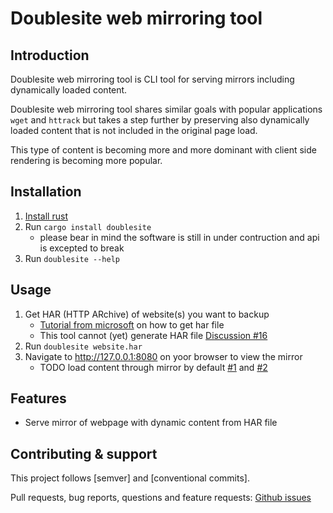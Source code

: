 # Doublesite web mirroring tool
## Introduction ## 
Doublesite web mirroring tool is CLI tool for serving mirrors including dynamically loaded content.

Doublesite web mirroring tool shares similar goals with popular applications `wget` and `httrack` but takes a step further by preserving also dynamically loaded content that is not included in the original page load.

This type of content is becoming more and more dominant with client side rendering is becoming more popular.

## Installation ##
1. [Install rust](https://rustup.rs/)
2. Run `cargo install doublesite`
    - please bear in mind the software is still in under contruction and api is excepted to break
3. Run `doublesite --help`

## Usage ##
1. Get HAR (HTTP ARchive) of website(s) you want to backup
    - [Tutorial from microsoft](https://learn.microsoft.com/en-us/azure/azure-portal/capture-browser-trace) on how to get har file
    - This tool cannot (yet) generate HAR file [Discussion #16](https://github.com/Kalhama/doublesite/discussions/16)
2. Run `doublesite website.har`
3. Navigate to http://127.0.0.1:8080 on yoor browser to view the mirror
    - TODO load content through mirror by default [#1](https://github.com/Kalhama/doublesite/issues/1) and [#2](https://github.com/Kalhama/doublesite/issues/2)

## Features ##
- Serve mirror of webpage with dynamic content from HAR file

## Contributing & support ##
This project follows [semver] and [conventional commits]. 

Pull requests, bug reports, questions and feature requests: [Github issues](https://github.com/Kalhama/doublesite/issues)
